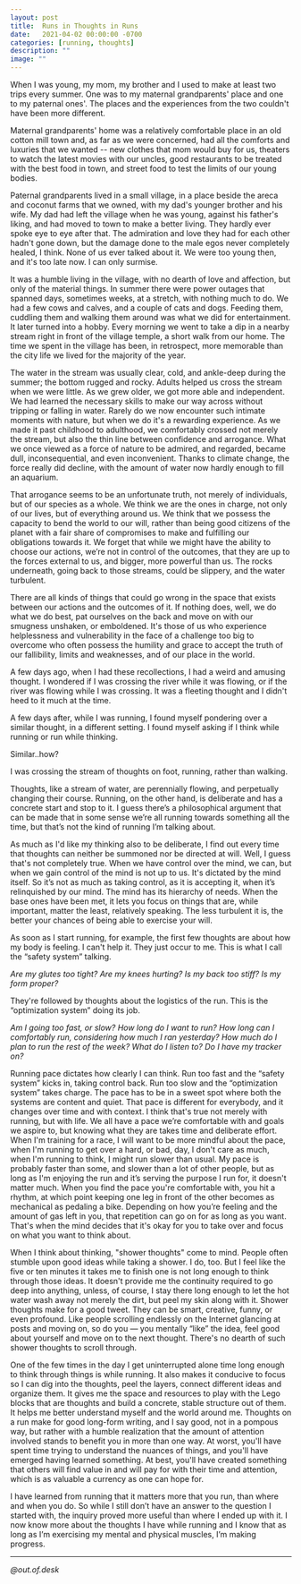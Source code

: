 ```yaml
---
layout: post
title:  Runs in Thoughts in Runs
date:   2021-04-02 00:00:00 -0700
categories: [running, thoughts]
description: ""
image: ""
---
```


When I was young, my mom, my brother and I used to make at least two trips every summer. One was to my maternal grandparents' place and one to my paternal ones'. The places and the experiences from the two couldn't have been more different.

Maternal grandparents' home was a relatively comfortable place in an old cotton mill town and, as far as we were concerned, had all the comforts and luxuries that we wanted -- new clothes that mom would buy for us, theaters to watch the latest movies with our uncles, good restaurants to be treated with the best food in town, and street food to test the limits of our young bodies.

Paternal grandparents lived in a small village, in a place beside the areca and coconut farms that we owned, with my dad's younger brother and his wife. My dad had left the village when he was young, against his father's liking, and had moved to town to make a better living. They hardly ever spoke eye to eye after that. The admiration and love they had for each other hadn't gone down, but the damage done to the male egos never completely healed, I think. None of us ever talked about it. We were too young then, and it's too late now. I can only surmise.

It was a humble living in the village, with no dearth of love and affection, but only of the material things. In summer there were power outages that spanned days, sometimes weeks, at a stretch, with nothing much to do. We had a few cows and calves, and a couple of cats and dogs. Feeding them, cuddling them and walking them around was what we did for entertainment. It later turned into a hobby. Every morning we went to take a dip in a nearby stream right in front of the village temple, a short walk from our home. The time we spent in the village has been, in retrospect, more memorable than the city life we lived for the majority of the year.

The water in the stream was usually clear, cold, and ankle-deep during the summer; the bottom rugged and rocky.  Adults helped us cross the stream when we were little. As we grew older, we got more able and independent. We had learned the necessary skills to make our way across without tripping or falling in water. Rarely do we now encounter such intimate moments with nature, but when we do it's a rewarding experience. As we made it past childhood to adulthood, we comfortably crossed not merely the stream, but also the thin line between confidence and arrogance. What we once viewed as a force of nature to be admired, and regarded, became dull, inconsequential, and even inconvenient. Thanks to climate change, the force really did decline, with the amount of water now hardly enough to fill an aquarium.

That arrogance seems to be an unfortunate truth, not merely of individuals, but of our species as a whole. We think we are the ones in charge, not only of our lives, but of everything around us. We think that we possess the capacity to bend the world to our will, rather than being good citizens of the planet with a fair share of compromises to make and fulfilling our obligations towards it. We forget that while we might have the ability to choose our actions, we’re not in control of the outcomes, that they are up to the forces external to us, and bigger, more powerful than us. The rocks underneath, going back to those streams, could be slippery, and the water turbulent. 

There are all kinds of things that could go wrong in the space that exists between our actions and the outcomes of it. If nothing does, well, we do what we do best, pat ourselves on the back and move on with our smugness unshaken, or emboldened. It's those of us who experience helplessness and vulnerability in the face of a challenge too big to overcome who often possess the humility and grace to accept the truth of our fallibility, limits and weaknesses, and of our place in the world.

A few days ago, when I had these recollections, I had a weird and amusing thought. I wondered if I was crossing the river while it was flowing, or if the river was flowing while I was crossing. It was a fleeting thought and I didn't heed to it much at the time.

A few days after, while I was running, I found myself pondering over a similar thought, in a different setting. I found myself asking if I think while running or run while thinking.

Similar..how? 

I was crossing the stream of thoughts on foot, running, rather than walking.

Thoughts, like a stream of water, are perennially flowing, and perpetually changing their course. Running, on the other hand, is deliberate and has a concrete start and stop to it. I guess there’s a philosophical argument that can be made that in some sense we’re all running towards something all the time, but that’s not the kind of running I’m talking about.

As much as I'd like my thinking also to be deliberate, I find out every time that thoughts can neither be summoned nor be directed at will. Well, I guess that's not completely true. When we have control over the mind, we can, but when we gain control of the mind is not up to us. It's dictated by the mind itself. So it’s not as much as taking control, as it is accepting it, when it’s relinquished by our mind. The mind has its hierarchy of needs. When the base ones have been met, it lets you focus on things that are, while important, matter the least, relatively speaking. The less turbulent it is, the better your chances of being able to exercise your will.

As soon as I start running, for example, the first few thoughts are about how my body is feeling. I can't help it. They just occur to me. This is what I call the “safety system” talking.

*Are my glutes too tight?* 
*Are my knees hurting?*
*Is my back too stiff?*
*Is my form proper?*

They're followed by thoughts about the logistics of the run. This is the “optimization system” doing its job. 

*Am I going too fast, or slow?*
*How long do I want to run?*
*How long can I comfortably run, considering how much I ran yesterday?*
*How much do I plan to run the rest of the week?*
*What do I listen to?*
*Do I have my tracker on?*

Running pace dictates how clearly I can think. Run too fast and the “safety system” kicks in, taking control back. Run too slow and the “optimization system” takes charge. The pace has to be in a sweet spot where both the systems are content and quiet. That pace is different for everybody, and it changes over time and with context. I think that's true not merely with running, but with life. We all have a pace we’re comfortable with and goals we aspire to, but knowing what they are takes time and deliberate effort. When I'm training for a race, I will want to be more mindful about the pace, when I'm running to get over a hard, or bad, day, I don't care as much, when I'm running to think, I might run slower than usual. My pace is probably faster than some, and slower than a lot of other people, but as long as I'm enjoying the run and it’s serving the purpose I run for, it doesn't matter much. When you find the pace you're comfortable with, you hit a rhythm, at which point keeping one leg in front of the other becomes as mechanical as pedaling a bike. Depending on how you’re feeling and the amount of gas left in you, that repetition can go on for as long as you want. That's when the mind decides that it's okay for you to take over and focus on what you want to think about.

When I think about thinking, "shower thoughts" come to mind. People often stumble upon good ideas while taking a shower. I do, too. But I feel like the five or ten minutes it takes me to finish one is not long enough to think through those ideas. It doesn't provide me the continuity required to go deep into anything, unless, of course, I stay there long enough to let the hot water wash away not merely the dirt, but peel my skin along with it. Shower thoughts make for a good tweet. They can be smart, creative, funny, or even profound. Like people scrolling endlessly on the Internet glancing at posts and moving on, so do you — you mentally “like” the idea, feel good about yourself and move on to the next thought. There's no dearth of such shower thoughts to scroll through.

One of the few times in the day I get uninterrupted alone time long enough to think through things is while running. It also makes it conducive to focus so I can dig into the thoughts, peel the layers, connect different ideas and organize them. It gives me the space and resources to play with the Lego blocks that are thoughts and build a concrete, stable structure out of them. It helps me better understand myself and the world around me. Thoughts on a run make for good long-form writing, and I say good, not in a pompous way, but rather with a humble realization that the amount of attention involved stands to benefit you in more than one way. At worst, you'll have spent time trying to understand the nuances of things, and you'll have emerged having learned something. At best, you'll have created something that others will find value in and will pay for with their time and attention, which is as valuable a currency as one can hope for.

I have learned from running that it matters more that you run, than where and when you do. So while I still don’t have an answer to the question I started with, the inquiry proved more useful than where I ended up with it. I now know more about the thoughts I have while running and I know that as long as I’m exercising my mental and physical muscles, I’m making progress.

---

*@out.of.desk*